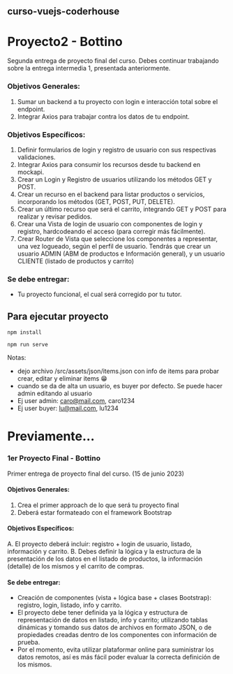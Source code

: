 ## curso-vuejs-coderhouse

# Proyecto2 - Bottino

Segunda entrega de proyecto final del curso.
Debes continuar trabajando sobre la entrega intermedia 1, presentada anteriormente.

### Objetivos Generales:

1. Sumar un backend a tu proyecto con login e interacción total sobre el endpoint.
2. Integrar Axios para trabajar contra los datos de tu endpoint.

### Objetivos Específicos:

1. Definir formularios de login y registro de usuario con sus respectivas validaciones.
2. Integrar Axios para consumir los recursos desde tu backend en mockapi.
3. Crear un Login y Registro de usuarios utilizando los métodos GET y POST.
4. Crear un recurso en el backend para listar productos o servicios, incorporando los métodos (GET, POST, PUT, DELETE).
5. Crear un último recurso que será el carrito, integrando GET y POST para realizar y revisar pedidos.
6. Crear una Vista de login de usuario con componentes de login y registro, hardcodeando el acceso (para corregir más fácilmente).
7. Crear Router de Vista que seleccione los componentes a representar, una vez logueado, según el perfil de usuario.
   Tendrás que crear un usuario ADMIN (ABM de productos e Información general), y un usuario CLIENTE (listado de productos y carrito)

### Se debe entregar:

- Tu proyecto funcional, el cual será corregido por tu tutor.

## Para ejecutar proyecto

```
npm install
```

```
npm run serve
```

Notas:

- dejo archivo /src/assets/json/items.json con info de items para probar crear, editar y eliminar items 😁
- cuando se da de alta un usuario, es buyer por defecto. Se puede hacer admin editando al usuario
- Ej user admin: caro@mail.com, caro1234
- Ej user buyer: lu@mail.com, lu1234

# Previamente...

### 1er Proyecto Final - Bottino

Primer entrega de proyecto final del curso. (15 de junio 2023)

#### Objetivos Generales:

1. Crea el primer approach de lo que será tu proyecto final
2. Deberá estar formateado con el framework Bootstrap

#### Objetivos Específicos:

A. El proyecto deberá incluir: registro + login de usuario, listado, información y carrito.
B. Debes definir la lógica y la estructura de la presentación de los datos en el listado de productos, la información (detalle) de los mismos y el carrito de compras.

#### Se debe entregar:

- Creación de componentes (vista + lógica base + clases Bootstrap): registro, login, listado, info y carrito.
- El proyecto debe tener definida ya la lógica y estructura de representación de datos en listado, info y carrito; utilizando tablas dinámicas y tomando sus datos de archivos en formato JSON, o de propiedades creadas dentro de los componentes con información de prueba.
- Por el momento, evita utilizar plataformar online para suministrar los datos remotos, así es más fácil poder evaluar la correcta definición de los mismos.
